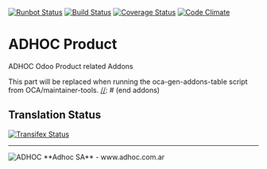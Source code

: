 [![Runbot Status](http://runbot.adhoc.com.ar/runbot/badge/flat/28/8.0.svg)](http://runbot.adhoc.com.ar/runbot/repo/github-com-ingadhoc-product-28)
[![Build Status](https://travis-ci.org/ingadhoc/product.svg?branch=8.0)](https://travis-ci.org/ingadhoc/product)
[![Coverage Status](https://coveralls.io/repos/ingadhoc/product/badge.png?branch=8.0)](https://coveralls.io/r/ingadhoc/product?branch=8.0)
[![Code Climate](https://codeclimate.com/github/ingadhoc/product/badges/gpa.svg)](https://codeclimate.com/github/ingadhoc/product)

# ADHOC Product

ADHOC Odoo Product related Addons

[//]: # (addons)
This part will be replaced when running the oca-gen-addons-table script from OCA/maintainer-tools.
[//]: # (end addons)

Translation Status
------------------
[![Transifex Status](https://www.transifex.com/projects/p/ingadhoc-product-8-0/chart/image_png)](https://www.transifex.com/projects/p/ingadhoc-product-8-0)

----

<img alt="ADHOC" src="http://fotos.subefotos.com/83fed853c1e15a8023b86b2b22d6145bo.png" />
**Adhoc SA** - www.adhoc.com.ar
